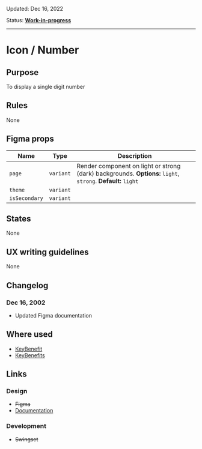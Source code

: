 Updated: Dec 16, 2022

Status: **[Work-in-progress](/guides/can-i-use#work-in-progress)**


---

# Icon / Number

## Purpose

To display a single digit number

## Rules

None

## Figma props

| Name | Type | Description |
|----|----|----|
| `page` | `variant` | Render component on light or strong (dark) backgrounds. **Options:** `light`, `strong`. **Default:** `light` |
| `theme` | `variant` |    |
| `isSecondary` | `variant` |    |

## States

None

## UX writing guidelines

None

## Changelog

### Dec 16, 2002

* Updated Figma documentation

## Where used

* [KeyBenefit](/components/key-benefit)
* [KeyBenefits](/components/key-benefits)

## Links

### Design

* ~~Figma~~
* [Documentation](/components/icon/number)

### Development

* ~~Swingset~~


